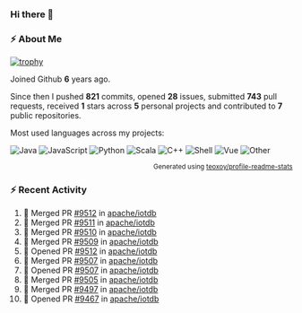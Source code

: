 ### Hi there 👋

### :zap: About Me

[![trophy](https://github-profile-trophy.vercel.app/?username=HTHou&theme=onedark)](https://github.com/ryo-ma/github-profile-trophy)
   
Joined Github **6** years ago.

Since then I pushed **821** commits, opened **28** issues, submitted **743** pull requests, received **1** stars across **5** personal projects and contributed to **7** public repositories.

Most used languages across my projects:

![Java](https://img.shields.io/static/v1?style=flat-square&label=%E2%A0%80&color=555&labelColor=%23b07219&message=Java%EF%B8%B194.4%25)
![JavaScript](https://img.shields.io/static/v1?style=flat-square&label=%E2%A0%80&color=555&labelColor=%23f1e05a&message=JavaScript%EF%B8%B11.4%25)
![Python](https://img.shields.io/static/v1?style=flat-square&label=%E2%A0%80&color=555&labelColor=%233572A5&message=Python%EF%B8%B10.7%25)
![Scala](https://img.shields.io/static/v1?style=flat-square&label=%E2%A0%80&color=555&labelColor=%23c22d40&message=Scala%EF%B8%B10.6%25)
![C++](https://img.shields.io/static/v1?style=flat-square&label=%E2%A0%80&color=555&labelColor=%23f34b7d&message=C%2B%2B%EF%B8%B10.6%25)
![Shell](https://img.shields.io/static/v1?style=flat-square&label=%E2%A0%80&color=555&labelColor=%2389e051&message=Shell%EF%B8%B10.4%25)
![Vue](https://img.shields.io/static/v1?style=flat-square&label=%E2%A0%80&color=555&labelColor=%2341b883&message=Vue%EF%B8%B10.3%25)
![Other](https://img.shields.io/static/v1?style=flat-square&label=%E2%A0%80&color=555&labelColor=%23ededed&message=Other%EF%B8%B11.2%25)

<p align="right"><sub>Generated using <a href="https://github.com/marketplace/actions/profile-readme-stats">teoxoy/profile-readme-stats</a></sub></p>


<!--![](https://github.com/HTHou/HTHou/blob/output/github-contribution-grid-snake.svg)-->

<!--![Haonan Hou's github stats](https://github-readme-stats.vercel.app/api?username=HTHou&count_private=true&show_icons=true&theme=onedark)-->

<!--![Haonan Hou's wakatime stats](https://github-readme-stats.vercel.app/api/wakatime?username=HTHou&layout=compact&theme=onedark)-->

<!--![Top Langs](https://github-readme-stats.vercel.app/api/top-langs/?username=HTHou&theme=onedark&layout=compact)-->

### :zap: Recent Activity
<!--START_SECTION:activity-->
1. 🎉 Merged PR [#9512](https://github.com/apache/iotdb/pull/9512) in [apache/iotdb](https://github.com/apache/iotdb)
2. 🎉 Merged PR [#9511](https://github.com/apache/iotdb/pull/9511) in [apache/iotdb](https://github.com/apache/iotdb)
3. 🎉 Merged PR [#9510](https://github.com/apache/iotdb/pull/9510) in [apache/iotdb](https://github.com/apache/iotdb)
4. 🎉 Merged PR [#9509](https://github.com/apache/iotdb/pull/9509) in [apache/iotdb](https://github.com/apache/iotdb)
5. 💪 Opened PR [#9512](https://github.com/apache/iotdb/pull/9512) in [apache/iotdb](https://github.com/apache/iotdb)
6. 🎉 Merged PR [#9507](https://github.com/apache/iotdb/pull/9507) in [apache/iotdb](https://github.com/apache/iotdb)
7. 💪 Opened PR [#9507](https://github.com/apache/iotdb/pull/9507) in [apache/iotdb](https://github.com/apache/iotdb)
8. 🎉 Merged PR [#9505](https://github.com/apache/iotdb/pull/9505) in [apache/iotdb](https://github.com/apache/iotdb)
9. 🎉 Merged PR [#9497](https://github.com/apache/iotdb/pull/9497) in [apache/iotdb](https://github.com/apache/iotdb)
10. 💪 Opened PR [#9467](https://github.com/apache/iotdb/pull/9467) in [apache/iotdb](https://github.com/apache/iotdb)
<!--END_SECTION:activity-->

<!--
**HTHou/HTHou** is a ✨ _special_ ✨ repository because its `README.md` (this file) appears on your GitHub profile.

Here are some ideas to get you started:

- 🔭 I’m currently working on ...
- 🌱 I’m currently learning ...
- 👯 I’m looking to collaborate on ...
- 🤔 I’m looking for help with ...
- 💬 Ask me about ...
- 📫 How to reach me: ...
- 😄 Pronouns: ...
- ⚡ Fun fact: ...
-->
